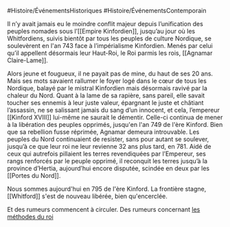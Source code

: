 #Histoire/ÉvénementsHistoriques 
#Histoire/ÉvénementsContemporain 

Il n’y avait jamais eu le moindre conflit majeur depuis l’unification des peuples nomades sous l’[[Empire Kinfordien]], jusqu’au jour où les Whitfordiens, suivis bientôt par tous les peuples de culture Nordique, se soulevèrent en l'an 743 face à l’impérialisme Kinfordien.
Menés par celui qu’il appellent désormais leur Haut-Roi, le Roi parmis les rois, [[Agnamar Claire-Lame]].

Alors jeune et fougueux, il ne payait pas de mine, du haut de ses 20 ans. Mais ses mots savaient rallumer le foyer logé dans le cœur de tous les Nordique, balayé par le mistral Kinfordien mais désormais ravivé par la chaleur du Nord.
Quant à la lame de sa rapière, sans pareil, elle savait toucher ses ennemis à leur juste valeur, épargnant le juste et châtiant l’assassin, ne se salissant jamais du sang d’un innocent, et cela, l’empereur [[Kinford XVIII]] lui-même ne saurait le démentir. Celle-ci continua de mener à la libération des peuples opprimés, jusqu'en l'an 749 de l'ère Kinford.
Bien que sa rebellion fusse réprimée, Agnamar demeura introuvable. Les peuples du Nord continuaient de resister, sans pour autant se soulever, jusqu’à ce que leur roi ne leur revienne 32 ans plus tard, en 781.
Aidé de ceux qui autrefois pillaient les terres revendiquées par l’Empereur, ses rangs renforcés par le peuple opprimé, il reconquit les terres jusqu’à la province d’Hertia, aujourd’hui encore disputée, scindée en deux par les [[Portes du Nord]].

Nous sommes aujourd'hui en 795 de l'ère Kinford. La frontière stagne, [[Whitford]] s'est de nouveau libérée, bien qu'encerclée.

Et des rumeurs commencent à circuler. Des rumeurs concernant [les méthodes du roi](https://www.youtube.com/watch?v=ok80VsRDOAI&ab_channel=MAGOYOND "MAGOYOND - SOYEZ PRÊTES [Le Roi Lion] - NECROPOLIS")